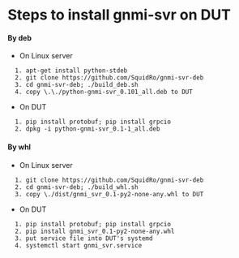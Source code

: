 Steps to install gnmi-svr on DUT
================================
#### By deb
- On Linux server
```
  1. apt-get install python-stdeb
  2. git clone https://github.com/SquidRo/gnmi-svr-deb 
  3. cd gnmi-svr-deb; ./build_deb.sh
  4. copy \.\./python-gnmi-svr_0.101_all.deb to DUT
```
- On DUT 
```
  1. pip install protobuf; pip install grpcio
  2. dpkg -i python-gnmi-svr_0.1-1_all.deb
```


#### By whl
- On Linux server
```
  1. git clone https://github.com/SquidRo/gnmi-svr-deb
  2. cd gnmi-svr-deb; ./build_whl.sh
  3. copy \./dist/gnmi_svr_0.1-py2-none-any.whl to DUT
```
- On DUT
```
  1. pip install protobuf; pip install grpcio
  2. pip install gnmi_svr_0.1-py2-none-any.whl
  3. put service file into DUT's systemd
  4. systemctl start gnmi_svr.service
```
